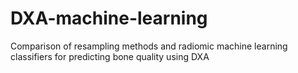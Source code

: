# DXA-machine-learning
Comparison of resampling methods and radiomic machine learning classifiers for predicting bone quality using DXA
